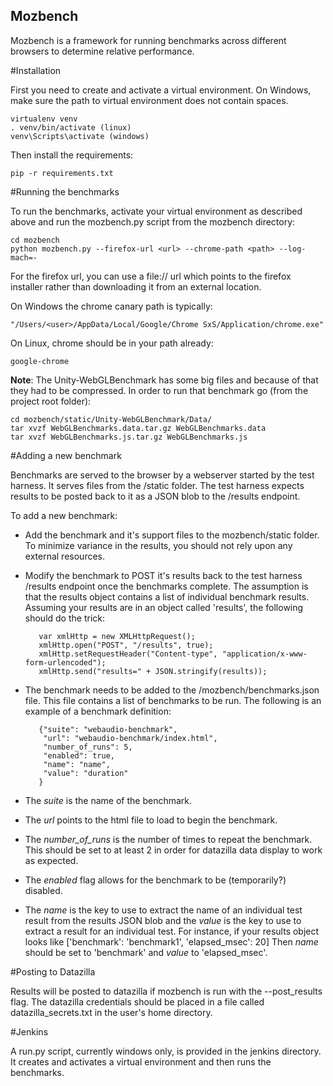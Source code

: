 Mozbench
--------
Mozbench is a framework for running benchmarks across different browsers
to determine relative performance.

#Installation

First you need to create and activate a virtual environment. On Windows,
make sure the path to virtual environment does not contain spaces.

    virtualenv venv
    . venv/bin/activate (linux)
    venv\Scripts\activate (windows)

Then install the requirements:

    pip -r requirements.txt

#Running the benchmarks

To run the benchmarks, activate your virtual environment as described above
and run the mozbench.py script from the mozbench directory:

    cd mozbench
    python mozbench.py --firefox-url <url> --chrome-path <path> --log-mach=-

For the firefox url, you can use a file:// url which points to the firefox
installer rather than downloading it from an external location.

On Windows the chrome canary path is typically:

    "/Users/<user>/AppData/Local/Google/Chrome SxS/Application/chrome.exe"

On Linux, chrome should be in your path already:

    google-chrome

**Note**: The Unity-WebGLBenchmark has some big files and because of that they
had to be compressed. In order to run that benchmark go (from the project root
folder):

    cd mozbench/static/Unity-WebGLBenchmark/Data/
    tar xvzf WebGLBenchmarks.data.tar.gz WebGLBenchmarks.data
    tar xvzf WebGLBenchmarks.js.tar.gz WebGLBenchmarks.js

#Adding a new benchmark

Benchmarks are served to the browser by a webserver started by the test
harness. It serves files from the /static folder. The test harness expects
results to be posted back to it as a JSON blob to the /results endpoint.

To add a new benchmark:

* Add the benchmark and it's support files to the mozbench/static folder.
To minimize variance in the results, you should not rely upon any external
resources.

* Modify the benchmark to POST it's results back to the test harness
/results endpoint once the benchmarks complete. The assumption is that the
results object contains a list of individual benchmark results. Assuming
your results are in an object called 'results', the following should do the
trick:

         var xmlHttp = new XMLHttpRequest();
         xmlHttp.open("POST", "/results", true);
         xmlHttp.setRequestHeader("Content-type", "application/x-www-form-urlencoded");
         xmlHttp.send("results=" + JSON.stringify(results));

* The benchmark needs to be added to the /mozbench/benchmarks.json file.
This file contains a list of benchmarks to be run. The following is an
example of a benchmark definition:

         {"suite": "webaudio-benchmark",
          "url": "webaudio-benchmark/index.html",
          "number_of_runs": 5,
          "enabled": true,
          "name": "name",
          "value": "duration"
         }

* The _suite_ is the name of the benchmark.
* The _url_ points to the html file to load to begin the benchmark.
* The _number\_of\_runs_ is the number of times to repeat the benchmark.
This should be set to at least 2 in order for datazilla data display to
work as expected.
* The _enabled_ flag allows for the benchmark to be (temporarily?) disabled.
* The _name_ is the key to use to extract the name of an individual test
result from the results JSON blob and the _value_ is the key to use to
extract a result for an individual test. For instance, if your results
object looks like ['benchmark': 'benchmark1', 'elapsed\_msec': 20] Then
_name_ should be set to 'benchmark' and _value_ to 'elapsed\_msec'.

#Posting to Datazilla

Results will be posted to datazilla if mozbench is run with the
--post\_results flag. The datazilla credentials should be placed in a file
called datazilla_secrets.txt in the user's home directory.

#Jenkins

A run.py script, currently windows only, is provided in the jenkins
directory. It creates and activates a virtual environment and then runs the
benchmarks.
